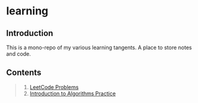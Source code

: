 # learning

## Introduction

This is a mono-repo of my various learning tangents. A place to store notes and code.

## Contents

> 1. [LeetCode Problems](./LeetCodeAnswers/README.md)
> 2. [Introduction to Algorithms Practice]()
